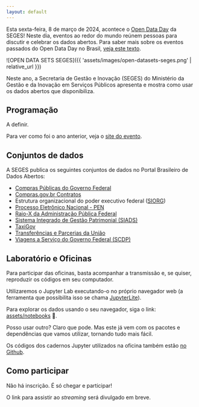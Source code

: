```yaml
---
layout: default
---
```


Esta sexta-feira, 8 de março de 2024, acontece o
[Open Data Day](https://opendataday.org/pt_br/) da SEGES!
Neste dia, eventos ao redor do mundo reúnem pessoas para discutir e
celebrar os dados abertos. Para saber mais sobre os eventos passados do
Open Data Day no Brasil,
[veja este texto](https://herrmann.tech/pt/blog/2022/02/23/open-data-day-2022-esta-chegando-conheca-os-anteriores-no-brasil.html).

![OPEN DATA SETS SEGES]({{ 'assets/images/open-datasets-seges.png' | relative_url }})

Neste ano, a Secretaria de Gestão e Inovação (SEGES) do Ministério da Gestão e da
Inovação em Serviços Públicos apresenta e mostra como usar os dados
abertos que disponibiliza.


## Programação

A definir.

Para ver como foi o ano anterior, veja o
[site do evento](https://gestaogovbr.github.io/opendataday2022/).


## Conjuntos de dados

A SEGES publica os seguintes conjuntos de dados no Portal Brasileiro de
Dados Abertos:

* [Compras Públicas do Governo Federal](https://dados.gov.br/dados/conjuntos-dados/compras-publicas-do-governo-federal)
* [Compras.gov.br Contratos](https://dados.gov.br/dados/conjuntos-dados/comprasgovbr-contratos)
* Estrutura organizacional do poder executivo federal
  ([SIORG](https://dados.gov.br/dados/conjuntos-dados/dados-da-estrutura-organizacional-do-poder-executivo-federal-sistema-siorg))
* [Processo Eletrônico Nacional - PEN](https://dados.gov.br/dados/conjuntos-dados/processo-eletronico-nacional---pen)
* [Raio-X da Administração Pública Federal](https://dados.gov.br/dados/conjuntos-dados/raio-x-da-administracao-publica-federal)
* [Sistema Integrado de Gestão Patrimonial (SIADS)](https://dados.gov.br/dados/conjuntos-dados/sistema-integrado-de-gestao-patrimonial-siads)
* [TaxiGov](https://dados.gov.br/dados/conjuntos-dados/sistema-de-transportes-de-servidores-publicos---taxigov-v2)
* [Transferências e Parcerias da União](https://dados.gov.br/dados/conjuntos-dados/transferencias-e-parcerias-da-uniao)
* [Viagens a Serviço do Governo Federal (SCDP)](https://dados.gov.br/dados/conjuntos-dados/viagens-a-servico-do-governo-federal-scdp)


## Laboratório e Oficinas

Para participar das oficinas, basta acompanhar a transmissão e, se quiser,
reproduzir os códigos em seu computador.

Utilizaremos o Jupyter Lab executando-o no próprio navegador web
(a ferramenta que possibilita isso se chama
[JupyterLite](https://jupyterlite.readthedocs.io/en/stable/)).

Para explorar os dados usando o seu navegador, siga o link:
[assets/notebooks](assets/notebooks) 🧪.

Posso usar outro? Claro que pode. Mas este já vem com os pacotes e
dependências que vamos utilizar, tornando tudo mais fácil.

Os códigos dos cadernos Jupyter utilizados na oficina também estão
[no Github](https://github.com/economiagovbr/opendataday2024/tree/main/notebooks).


## Como participar

Não há inscrição. É só chegar e participar!

O link para assistir ao *streaming* será divulgado em breve.
